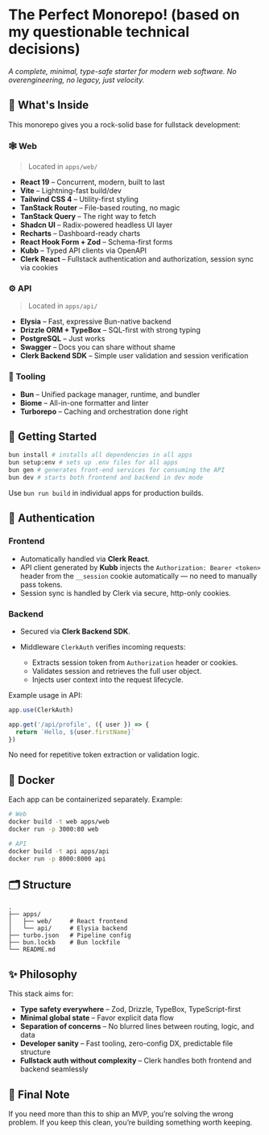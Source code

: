 # The Perfect Monorepo! (based on my questionable technical decisions)

*A complete, minimal, type-safe starter for modern web software. No overengineering, no legacy, just velocity.*

## 🧰 What's Inside

This monorepo gives you a rock-solid base for fullstack development:

### 🕸 Web

> Located in `apps/web/`

* **React 19** – Concurrent, modern, built to last
* **Vite** – Lightning-fast build/dev
* **Tailwind CSS 4** – Utility-first styling
* **TanStack Router** – File-based routing, no magic
* **TanStack Query** – The right way to fetch
* **Shadcn UI** – Radix-powered headless UI layer
* **Recharts** – Dashboard-ready charts
* **React Hook Form + Zod** – Schema-first forms
* **Kubb** – Typed API clients via OpenAPI
* **Clerk React** – Fullstack authentication and authorization, session sync via cookies

### ⚙️ API

> Located in `apps/api/`

* **Elysia** – Fast, expressive Bun-native backend
* **Drizzle ORM + TypeBox** – SQL-first with strong typing
* **PostgreSQL** – Just works
* **Swagger** – Docs you can share without shame
* **Clerk Backend SDK** – Simple user validation and session verification

### 🧱 Tooling

* **Bun** – Unified package manager, runtime, and bundler
* **Biome** – All-in-one formatter and linter
* **Turborepo** – Caching and orchestration done right

## 🏃 Getting Started

```bash
bun install # installs all dependencies in all apps
bun setup:env # sets up .env files for all apps
bun gen # generates front-end services for consuming the API
bun dev # starts both frontend and backend in dev mode
```

Use `bun run build` in individual apps for production builds.

## 🔐 Authentication

### Frontend

* Automatically handled via **Clerk React**.
* API client generated by **Kubb** injects the `Authorization: Bearer <token>` header from the `__session` cookie automatically — no need to manually pass tokens.
* Session sync is handled by Clerk via secure, http-only cookies.

### Backend

* Secured via **Clerk Backend SDK**.
* Middleware `ClerkAuth` verifies incoming requests:

  * Extracts session token from `Authorization` header or cookies.
  * Validates session and retrieves the full user object.
  * Injects user context into the request lifecycle.

Example usage in API:

```ts
app.use(ClerkAuth)

app.get('/api/profile', ({ user }) => {
  return `Hello, ${user.firstName}`
})
```

No need for repetitive token extraction or validation logic.

## 🐳 Docker

Each app can be containerized separately. Example:

```bash
# Web
docker build -t web apps/web
docker run -p 3000:80 web

# API
docker build -t api apps/api
docker run -p 8000:8000 api
```

## 🗂 Structure

```
.
├── apps/
│   ├── web/     # React frontend
│   └── api/     # Elysia backend
├── turbo.json   # Pipeline config
├── bun.lockb    # Bun lockfile
└── README.md
```

## ✨ Philosophy

This stack aims for:

* **Type safety everywhere** – Zod, Drizzle, TypeBox, TypeScript-first
* **Minimal global state** – Favor explicit data flow
* **Separation of concerns** – No blurred lines between routing, logic, and data
* **Developer sanity** – Fast tooling, zero-config DX, predictable file structure
* **Fullstack auth without complexity** – Clerk handles both frontend and backend seamlessly

## 🧠 Final Note

If you need more than this to ship an MVP, you’re solving the wrong problem.
If you keep this clean, you’re building something worth keeping.
